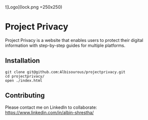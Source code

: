 ![Logo](lock.png =250x250)

# Project Privacy

Project Privacy is a website that enables users to protect their digital information with step-by-step guides for multiple platforms.

## Installation

```
git clone git@github.com:Albisourous/projectprivacy.git
cd projectprivacy/
open ./index.html
```

## Contributing

Please contact me on LinkedIn to collaborate: https://www.linkedin.com/in/albin-shrestha/

